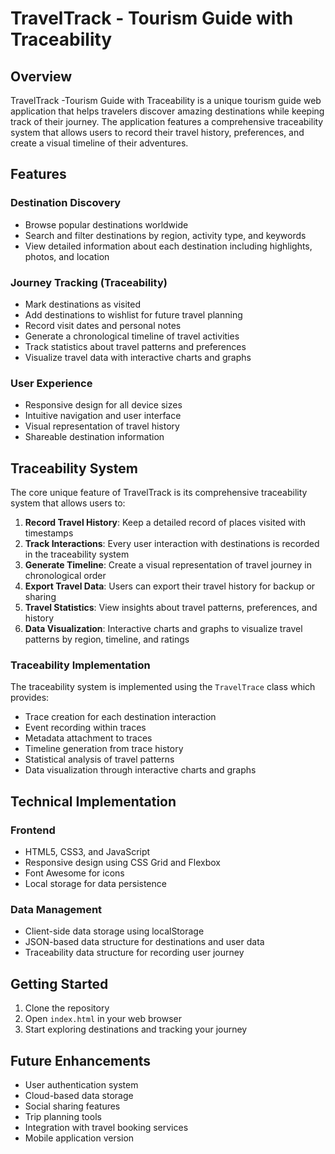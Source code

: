# TravelTrack - Tourism Guide with Traceability

## Overview

TravelTrack -Tourism Guide with Traceability is a unique tourism guide web application that helps travelers discover amazing destinations while keeping track of their journey. The application features a comprehensive traceability system that allows users to record their travel history, preferences, and create a visual timeline of their adventures.

## Features

### Destination Discovery
- Browse popular destinations worldwide
- Search and filter destinations by region, activity type, and keywords
- View detailed information about each destination including highlights, photos, and location

### Journey Tracking (Traceability)
- Mark destinations as visited
- Add destinations to wishlist for future travel planning
- Record visit dates and personal notes
- Generate a chronological timeline of travel activities
- Track statistics about travel patterns and preferences
- Visualize travel data with interactive charts and graphs

### User Experience
- Responsive design for all device sizes
- Intuitive navigation and user interface
- Visual representation of travel history
- Shareable destination information

## Traceability System

The core unique feature of TravelTrack is its comprehensive traceability system that allows users to:

1. **Record Travel History**: Keep a detailed record of places visited with timestamps
2. **Track Interactions**: Every user interaction with destinations is recorded in the traceability system
3. **Generate Timeline**: Create a visual representation of travel journey in chronological order
4. **Export Travel Data**: Users can export their travel history for backup or sharing
5. **Travel Statistics**: View insights about travel patterns, preferences, and history
6. **Data Visualization**: Interactive charts and graphs to visualize travel patterns by region, timeline, and ratings

### Traceability Implementation

The traceability system is implemented using the `TravelTrace` class which provides:

- Trace creation for each destination interaction
- Event recording within traces
- Metadata attachment to traces
- Timeline generation from trace history
- Statistical analysis of travel patterns
- Data visualization through interactive charts and graphs

## Technical Implementation

### Frontend
- HTML5, CSS3, and JavaScript
- Responsive design using CSS Grid and Flexbox
- Font Awesome for icons
- Local storage for data persistence

### Data Management
- Client-side data storage using localStorage
- JSON-based data structure for destinations and user data
- Traceability data structure for recording user journey

## Getting Started

1. Clone the repository
2. Open `index.html` in your web browser
3. Start exploring destinations and tracking your journey

## Future Enhancements

- User authentication system
- Cloud-based data storage
- Social sharing features
- Trip planning tools
- Integration with travel booking services
- Mobile application version

